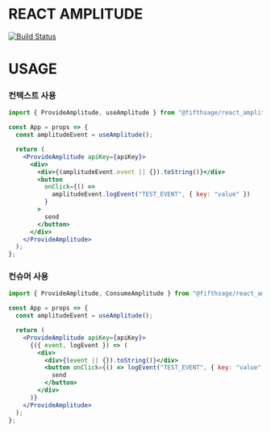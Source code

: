 # REACT AMPLITUDE

[![Build Status](https://travis-ci.org/fifthsage/react_amplitude.svg?branch=master)](https://travis-ci.org/fifthsage/react_amplitude)

# USAGE

### 컨텍스트 사용

```jsx
import { ProvideAmplitude, useAmplitude } from "@fifthsage/react_amplitude";

const App = props => {
  const amplitudeEvent = useAmplitude();

  return (
    <ProvideAmplitude apiKey={apiKey}>
      <div>
        <div>{(amplitudeEvent.event || {}).toString()}</div>
        <button
          onClick={() =>
            amplitudeEvent.logEvent("TEST_EVENT", { key: "value" })
          }
        >
          send
        </button>
      </div>
    </ProvideAmplitude>
  );
};
```

### 컨슈머 사용

```jsx
import { ProvideAmplitude, ConsumeAmplitude } from "@fifthsage/react_amplitude";

const App = props => {
  const amplitudeEvent = useAmplitude();

  return (
    <ProvideAmplitude apiKey={apiKey}>
      {({ event, logEvent }) => (
        <div>
          <div>{(event || {}).toString()}</div>
          <button onClick={() => logEvent("TEST_EVENT", { key: "value" })}>
            send
          </button>
        </div>
      )}
    </ProvideAmplitude>
  );
};
```
